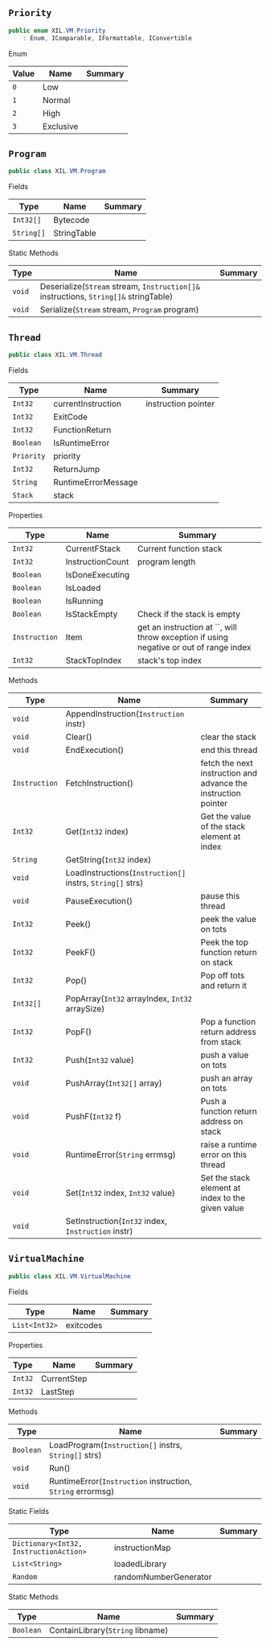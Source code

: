 ## `Priority`

```csharp
public enum XIL.VM.Priority
    : Enum, IComparable, IFormattable, IConvertible

```

Enum

| Value | Name | Summary | 
| --- | --- | --- | 
| `0` | Low |  | 
| `1` | Normal |  | 
| `2` | High |  | 
| `3` | Exclusive |  | 


## `Program`

```csharp
public class XIL.VM.Program

```

Fields

| Type | Name | Summary | 
| --- | --- | --- | 
| `Int32[]` | Bytecode |  | 
| `String[]` | StringTable |  | 


Static Methods

| Type | Name | Summary | 
| --- | --- | --- | 
| `void` | Deserialize(`Stream` stream, `Instruction[]&` instructions, `String[]&` stringTable) |  | 
| `void` | Serialize(`Stream` stream, `Program` program) |  | 


## `Thread`

```csharp
public class XIL.VM.Thread

```

Fields

| Type | Name | Summary | 
| --- | --- | --- | 
| `Int32` | currentInstruction | instruction pointer | 
| `Int32` | ExitCode |  | 
| `Int32` | FunctionReturn |  | 
| `Boolean` | IsRuntimeError |  | 
| `Priority` | priority |  | 
| `Int32` | ReturnJump |  | 
| `String` | RuntimeErrorMessage |  | 
| `Stack` | stack |  | 


Properties

| Type | Name | Summary | 
| --- | --- | --- | 
| `Int32` | CurrentFStack | Current function stack | 
| `Int32` | InstructionCount | program length | 
| `Boolean` | IsDoneExecuting |  | 
| `Boolean` | IsLoaded |  | 
| `Boolean` | IsRunning |  | 
| `Boolean` | IsStackEmpty | Check if the stack is empty | 
| `Instruction` | Item | get an instruction at ``, will throw exception if using negative or out of range index | 
| `Int32` | StackTopIndex | stack's top index | 


Methods

| Type | Name | Summary | 
| --- | --- | --- | 
| `void` | AppendInstruction(`Instruction` instr) |  | 
| `void` | Clear() | clear the stack | 
| `void` | EndExecution() | end this thread | 
| `Instruction` | FetchInstruction() | fetch the next instruction and advance the instruction pointer | 
| `Int32` | Get(`Int32` index) | Get the value of the stack element at index | 
| `String` | GetString(`Int32` index) |  | 
| `void` | LoadInstructions(`Instruction[]` instrs, `String[]` strs) |  | 
| `void` | PauseExecution() | pause this thread | 
| `Int32` | Peek() | peek the value on tots | 
| `Int32` | PeekF() | Peek the top function return on stack | 
| `Int32` | Pop() | Pop off tots and return it | 
| `Int32[]` | PopArray(`Int32` arrayIndex, `Int32` arraySize) |  | 
| `Int32` | PopF() | Pop a function return address from stack | 
| `Int32` | Push(`Int32` value) | push a value on tots | 
| `void` | PushArray(`Int32[]` array) | push an array on tots | 
| `void` | PushF(`Int32` f) | Push a function return address on stack | 
| `void` | RuntimeError(`String` errmsg) | raise a runtime error on this thread | 
| `void` | Set(`Int32` index, `Int32` value) | Set the stack element at index to the given value | 
| `void` | SetInstruction(`Int32` index, `Instruction` instr) |  | 


## `VirtualMachine`

```csharp
public class XIL.VM.VirtualMachine

```

Fields

| Type | Name | Summary | 
| --- | --- | --- | 
| `List<Int32>` | exitcodes |  | 


Properties

| Type | Name | Summary | 
| --- | --- | --- | 
| `Int32` | CurrentStep |  | 
| `Int32` | LastStep |  | 


Methods

| Type | Name | Summary | 
| --- | --- | --- | 
| `Boolean` | LoadProgram(`Instruction[]` instrs, `String[]` strs) |  | 
| `void` | Run() |  | 
| `void` | RuntimeError(`Instruction` instruction, `String` errormsg) |  | 


Static Fields

| Type | Name | Summary | 
| --- | --- | --- | 
| `Dictionary<Int32, InstructionAction>` | instructionMap |  | 
| `List<String>` | loadedLibrary |  | 
| `Random` | randomNumberGenerator |  | 


Static Methods

| Type | Name | Summary | 
| --- | --- | --- | 
| `Boolean` | ContainLibrary(`String` libname) |  | 


